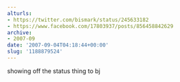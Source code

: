```yaml
---
alturls:
- https://twitter.com/bismark/status/245633182
- https://www.facebook.com/17803937/posts/856458842629
archive:
- 2007-09
date: '2007-09-04T04:18:44+00:00'
slug: '1188879524'
---
```


showing off the status thing to bj

